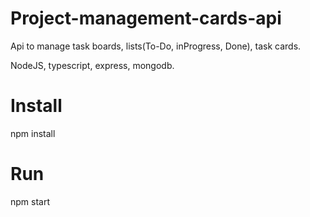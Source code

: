 # Project-management-cards-api

Api to manage task boards, lists(To-Do, inProgress, Done), task cards. 

NodeJS, typescript, express, mongodb. 

# Install 
npm install

# Run 
npm start
